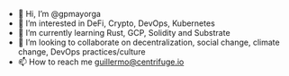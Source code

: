 - 👋 Hi, I’m @gpmayorga
- 👀 I’m interested in DeFi, Crypto, DevOps, Kubernetes
- 🌱 I’m currently learning Rust, GCP, Solidity and Substrate
- 💞️ I’m looking to collaborate on decentralization, social change, climate change, DevOps practices/culture
- 📫 How to reach me guillermo@centrifuge.io

<!---
gpmayorga/gpmayorga is a ✨ special ✨ repository because its `README.md` (this file) appears on your GitHub profile.
You can click the Preview link to take a look at your changes.
--->
